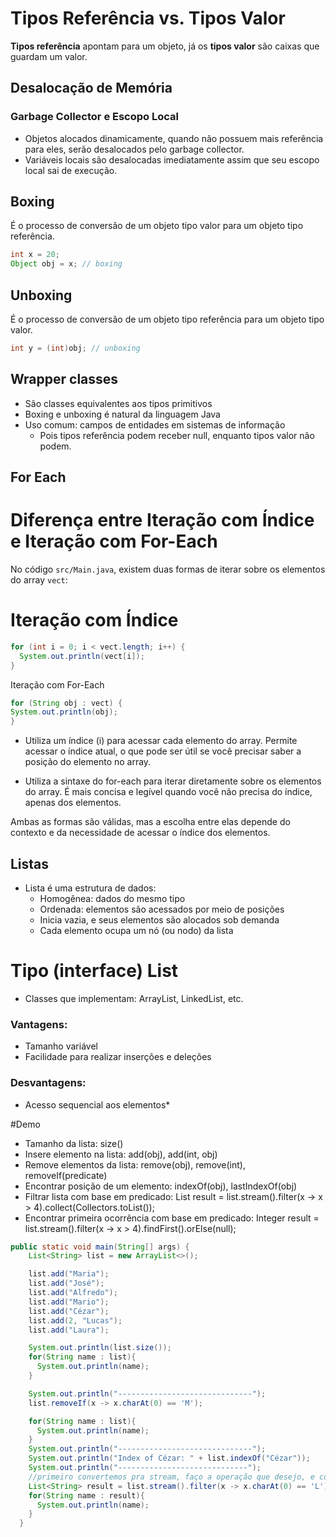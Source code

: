 # Tipos Referência vs. Tipos Valor

**Tipos referência** apontam para um objeto, já os **tipos valor** são caixas que guardam um valor.

## Desalocação de Memória

### Garbage Collector e Escopo Local

- Objetos alocados dinamicamente, quando não possuem mais referência para eles, serão desalocados pelo garbage collector.
- Variáveis locais são desalocadas imediatamente assim que seu escopo local sai de execução.

## Boxing

É o processo de conversão de um objeto tipo valor para um objeto tipo referência.

```java
int x = 20;
Object obj = x; // boxing
```
## Unboxing
É o processo de conversão de um objeto tipo referência para um objeto tipo valor.
```java
int y = (int)obj; // unboxing
```
## Wrapper classes
 - São classes equivalentes aos tipos primitivos
 - Boxing e unboxing é natural da linguagem Java
 - Uso comum: campos de entidades em sistemas de informação
     - Pois tipos referência podem receber null, enquanto tipos valor não podem.

## For Each
# Diferença entre Iteração com Índice e Iteração com For-Each

No código `src/Main.java`, existem duas formas de iterar sobre os elementos do array `vect`:

# Iteração com Índice
```java
for (int i = 0; i < vect.length; i++) {
  System.out.println(vect[i]);
}
```

Iteração com For-Each
```java
for (String obj : vect) {
System.out.println(obj);
}
```
 - Utiliza um índice (i) para acessar cada elemento do array.
Permite acessar o índice atual, o que pode ser útil se você precisar saber a posição do elemento no array.

 - Utiliza a sintaxe do for-each para iterar diretamente sobre os elementos do array.
É mais concisa e legível quando você não precisa do índice, apenas dos elementos.

Ambas as formas são válidas, mas a escolha entre elas depende do contexto e da necessidade de acessar o índice dos elementos.

## Listas

 - Lista é uma estrutura de dados:
   - Homogênea: dados do mesmo tipo
   - Ordenada: elementos são acessados por meio de posições
   - Inicia vazia, e seus elementos são alocados sob demanda
   - Cada elemento ocupa um nó (ou nodo) da lista
# Tipo (interface) List
 - Classes que implementam: ArrayList, LinkedList, etc.

### Vantagens:
 - Tamanho variável
 - Facilidade para realizar inserções e deleções
### Desvantagens:
 - Acesso sequencial aos elementos*

#Demo
 - Tamanho da lista: size()
 - Insere elemento na lista: add(obj), add(int, obj)
 - Remove elementos da lista: remove(obj), remove(int), removeIf(predicate)
 - Encontrar posição de um elemento: indexOf(obj), lastIndexOf(obj)
 - Filtrar lista com base em predicado: List<Interger> result = list.stream().filter(x -> x > 4).collect(Collectors.toList());
 - Encontrar primeira ocorrência com base em predicado: Integer result = list.stream().filter(x -> x > 4).findFirst().orElse(null);

```java
public static void main(String[] args) {
    List<String> list = new ArrayList<>();

    list.add("Maria");
    list.add("José");
    list.add("Alfredo");
    list.add("Mario");
    list.add("Cézar");
    list.add(2, "Lucas");
    list.add("Laura");

    System.out.println(list.size());
    for(String name : list){
      System.out.println(name);
    }

    System.out.println("------------------------------");
    list.removeIf(x -> x.charAt(0) == 'M');

    for(String name : list){
      System.out.println(name);
    }
    System.out.println("------------------------------");
    System.out.println("Index of Cézar: " + list.indexOf("Cézar"));
    System.out.println("-----------------------------");
    //primeiro convertemos pra stream, faço a operação que desejo, e converto de novo para ser uma lista
    List<String> result = list.stream().filter(x -> x.charAt(0) == 'L').collect(Collectors.toList());
    for(String name : result){
      System.out.println(name);
    }
  }
```